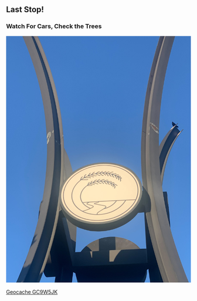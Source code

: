 ## Last Stop!

### Watch For Cars, Check the Trees 

![Stage 5 Image](stage5.jpg)

[Geocache GC9W5JK](https://coord.info/GC9W5JK)
